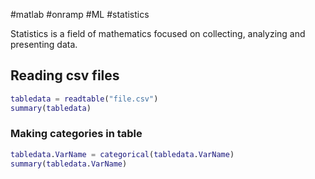 #matlab #onramp #ML #statistics

Statistics is a field of mathematics focused on collecting, analyzing and presenting data. 
## Reading csv files
```MATLAB
tabledata = readtable("file.csv")
summary(tabledata)
```
### Making categories in table
```MATLAB
tabledata.VarName = categorical(tabledata.VarName)
summary(tabledata.VarName)
```

